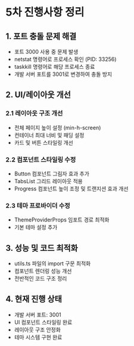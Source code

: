 # 5차 진행사항 정리

## 1. 포트 충돌 문제 해결
- 포트 3000 사용 중 문제 발생
- netstat 명령어로 프로세스 확인 (PID: 33256)
- taskkill 명령어로 해당 프로세스 종료
- 개발 서버 포트를 3001로 변경하여 충돌 방지

## 2. UI/레이아웃 개선
### 2.1 레이아웃 구조 개선
- 전체 페이지 높이 설정 (min-h-screen)
- 컨테이너 최대 너비 및 패딩 설정
- 카드 및 버튼 스타일링 개선

### 2.2 컴포넌트 스타일링 수정
- Button 컴포넌트 그림자 효과 추가
- TabsList 그리드 레이아웃 적용
- Progress 컴포넌트 높이 조정 및 트랜지션 효과 개선

### 2.3 테마 프로바이더 수정
- ThemeProviderProps 임포트 경로 최적화
- 기본 테마 설정 추가

## 3. 성능 및 코드 최적화
- utils.ts 파일의 import 구문 최적화
- 컴포넌트 렌더링 성능 개선
- 전반적인 코드 구조 정리

## 4. 현재 진행 상태
- 개발 서버 포트: 3001
- UI 컴포넌트 스타일링 완료
- 레이아웃 구조 안정화
- 테마 시스템 구현 완료